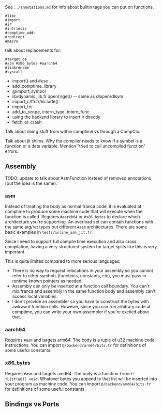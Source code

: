 
See `../annotations.md` for info about builtin tags you can put on functions. 

```
#libc
#import
#ir
#intrinsic
#comptime_addr
#redirect
#macro
```

talk about replacements for:
```
#target_os
#asm #x86_bytes #aarch64
#linkrename
#syscall
```

- import() and #use
- add_comptime_library
- @import_symbol
- lib/dynamic_lib.fr open()/get() -- same as dlopen/dlsym
- import_c/ffi.fr/include()
- import_frc
- add_to_scope, intern_type, intern_func
- using the backend library to insert ir directly
- fetch_or_crash

Talk about doing stuff from within comptime vs through a CompCtx. 

Talk about jit shims. Why the compiler needs to know if a symbol is a function or a data variable. 
Mention "tried to call uncompiled function" errors.

## Assembly

TODO: update to talk about AsmFunction instead of removed annotations (but the idea is the same).  

### asm

Instead of treating the body as normal franca code, it is evaluated at comptime 
to produce some machine code that will execute when the function is called. 
Requires `#aarch64` or `#x86_bytes` to declare which architecture you're supporting. 
An overload set can contain functions with the same arg/ret types but different 
`#asm` architectures. There are some basic examples in `tests/inline_asm_jit.fr`. 

Since I need to support full compile time execution and also cross compilation, 
having a very structured system for target splits like this is very important. 

This is quite limited compared to more serious languages:
- There is no way to request relocations in your assembly so you cannot refer to other symbols 
(functions, constants, etc), you must pass in runtime known pointers as needed. 
- Assembly can only be inserted at a function call boundary. You can't mix franca 
and assembly in the same function body and assembly can't access local variables. 
- I don't provide an assembler so you have to construct the bytes with awkward function calls. 
However, since you can run arbitrary code at comptime, you can write your own assembler if you're 
excited about that. 

### aarch64

Requires `#asm` and targets arm64. The body is a tuple of u32 machine code instructions. 
You can import `@/backend/arm64/bits.fr` for definitions of some useful constants. 

### x86_bytes

Requires `#asm` and targets amd64. The body is a function `fn(out: *List(u8)) void`. 
Whatever bytes you append to that list will be inserted into your program as machine code. 
You can import `@/backend/amd64/bits.fr` for definitions of some useful constants. 


## Bindings vs Ports

